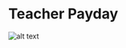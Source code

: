 # Teacher Payday

![alt text](https://media.istockphoto.com/vectors/woman-against-the-blackboard-with-drawn-sacks-of-money-vector-id612229634?k=20&m=612229634&s=612x612&w=0&h=7jxWgkmCorQRA09l8pdhDzQOZAf2mQkxSrUnUObmgNs=/to/img.png)

